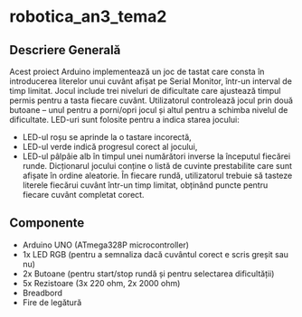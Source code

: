 # robotica_an3_tema2


## Descriere Generală
Acest proiect Arduino implementează un joc de tastat care consta în introducerea literelor unui cuvânt afișat pe Serial Monitor, într-un interval de timp limitat. 
Jocul include trei niveluri de dificultate care ajustează timpul permis pentru a tasta fiecare cuvânt.
Utilizatorul controlează jocul prin două butoane – unul pentru a porni/opri jocul și altul pentru a schimba nivelul de dificultate. 
LED-uri sunt folosite pentru a indica starea jocului:

- LED-ul roșu se aprinde la o tastare incorectă,
- LED-ul verde indică progresul corect al jocului,
- LED-ul pâlpâie alb în timpul unei numărători inverse la începutul fiecărei runde.
Dicționarul jocului conține o listă de cuvinte prestabilite care sunt afișate în ordine aleatorie.
În fiecare rundă, utilizatorul trebuie să tasteze literele fiecărui cuvânt într-un timp limitat, obținând puncte pentru fiecare cuvânt completat corect.



## Componente
- Arduino UNO (ATmega328P microcontroller)
- 1x LED RGB (pentru a semnaliza dacă cuvântul corect e scris greșit sau nu)
- 2x Butoane (pentru start/stop rundă și pentru selectarea dificultății)
- 5x Rezistoare (3x 220 ohm, 2x 2000 ohm)
- Breadbord
- Fire de legătură
